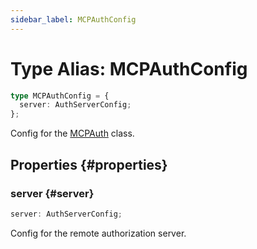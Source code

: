 ```yaml
---
sidebar_label: MCPAuthConfig
---
```


# Type Alias: MCPAuthConfig

```ts
type MCPAuthConfig = {
  server: AuthServerConfig;
};
```

Config for the [MCPAuth](/references/js/classes/MCPAuth.md) class.

## Properties {#properties}

### server {#server}

```ts
server: AuthServerConfig;
```

Config for the remote authorization server.
